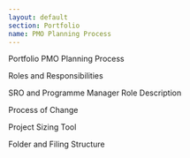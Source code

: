 ```yaml
---
layout: default
section: Portfolio
name: PMO Planning Process
---
```


Portfolio
PMO Planning Process

Roles and Responsibilities

SRO and Programme Manager Role Description

Process of Change

Project Sizing Tool

Folder and Filing Structure
